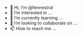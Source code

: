 - 👋 Hi, I’m @fennestral
- 👀 I’m interested in ...
- 🌱 I’m currently learning ...
- 💞️ I’m looking to collaborate on ...
- 📫 How to reach me ...

<!---
fennestral/fennestral is a ✨ special ✨ repository because its `README.md` (this file) appears on your GitHub profile.
You can click the Preview link to take a look at your changes.
--->
